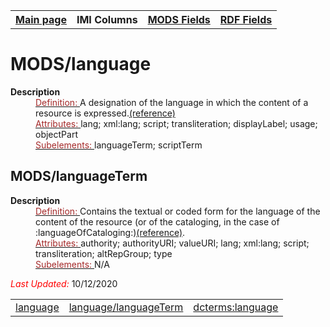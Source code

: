 <!DOCTYPE html>
<html>

<body>
<table style="width:100%">
  <tr>
    <th><a href="index.md">Main page</a></th>
	<th>IMI Columns</th>
    <th><a href="MODS.md">MODS Fields</a></th>
    <th><a href="#">RDF Fields</a></th>
  </tr>
</table>
<h1>MODS/language</h1>
<dl>
  <dt><b>Description</b></dt>
  <dd><ins><font color="brown">Definition: </font></ins>A designation of the language in which the content of a resource is expressed.<a href="https://www.loc.gov/standards/mods/userguide/language.md">(reference)</a>
</dd>
  <dd><ins><font color="brown">Attributes: </font></ins> lang; xml:lang; script; transliteration; displayLabel; usage; objectPart</dd>
  <dd><ins><font color="brown">Subelements: </font></ins> languageTerm; scriptTerm</dd>
<h2>MODS/languageTerm</h2>
<dl>
  <dt><b>Description</b></dt>
  <dd><ins><font color="brown">Definition: </font></ins>Contains the textual or coded form for the language of the content of the resource (or of the cataloging, in the case of :languageOfCataloging:)<a href="https://www.loc.gov/standards/mods/userguide/language.md#languageterm">(reference)</a>.</dd>
  <dd><ins><font color="brown">Attributes: </font></ins> authority; authorityURI; valueURI; lang; xml:lang; script; transliteration; altRepGroup; type</dd>
  <dd><ins><font color="brown">Subelements: </font></ins> N/A</dd>
	<p><font color="red"><i>Last Updated: </i></font>10/12/2020</p>
</dl>
<table>
   <tr>
    <td><a href="language.md">language</a></td>
    <td><a href="mods.language.languageTerm.md">language/languageTerm</a></td>
    <td><a href="rdf.language.md">dcterms:language</a></td>
  </tr>
</table>
</body>
</html>